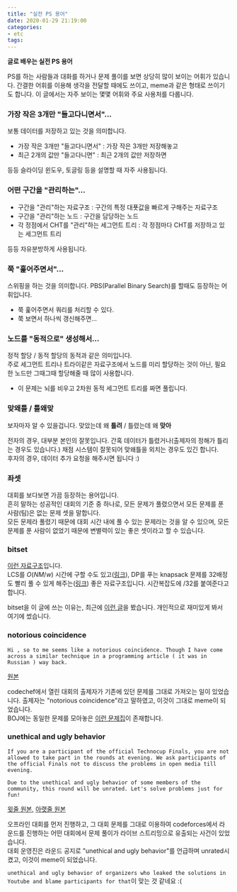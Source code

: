 ```yaml
---
title: "실전 PS 용어"
date: 2020-01-29 21:19:00
categories:
- etc
tags:
---
```


**글로 배우는 실전 PS 용어**

PS를 하는 사람들과 대화를 하거나 문제 풀이를 보면 상당히 많이 보이는 어휘가 있습니다. 간결한 어휘를 이용해 생각을 전달할 때에도 쓰이고, meme과 같은 형태로 쓰이기도 합니다. 이 글에서는 자주 보이는 몇몇 어휘와 주요 사용처를 다룹니다.

### 가장 작은 3개만 "들고다니면서"...
보통 데이터를 저장하고 있는 것을 의미합니다.

* 가장 작은 3개만 "들고다니면서" : 가장 작은 3개만 저장해놓고
* 최근 2개의 값만 "들고다니면" : 최근 2개의 값만 저장하면

등등 슬라이딩 윈도우, 토글링 등을 설명할 때 자주 사용됩니다.

### 어떤 구간을 "관리하는"...
* 구간을 "관리"하는 자료구조 : 구간의 특정 대푯값을 빠르게 구해주는 자료구조
* 구간을 "관리"하는 노드 : 구간을 담당하는 노드
* 각 정점에서 CHT를 "관리"하는 세그먼트 트리 : 각 정점마다 CHT를 저장하고 있는 세그먼트 트리

등등 자유분방하게 사용됩니다.

### 쭉 "훑어주면서"...
스위핑을 하는 것을 의미합니다. PBS(Parallel Binary Search)를 할때도 등장하는 어휘입니다.

* 쭉 훑어주면서 쿼리를 처리할 수 있다.
* 쭉 보면서 하나씩 갱신해주면...

### 노드를 "동적으로" 생성해서...
정적 할당 / 동적 할당의 동적과 같은 의미입니다.<br>
주로 세그먼트 트리나 트라이같은 자료구조에서 노드를 미리 할당하는 것이 아닌, 필요한 노드만 그때그때 할당해줄 때 많이 사용합니다.

* 이 문제는 뇌를 비우고 2차원 동적 세그먼트 트리를 짜면 풀립니다.

### 맞왜틀 / 틀왜맞
보자마자 알 수 있을겁니다. 맞았는데 왜 **틀려** / 틀렸는데 왜 **맞아**

전자의 경우, 대부분 본인의 잘못입니다. 간혹 데이터가 틀렸거나(출제자의 정해가 틀리는 경우도 있습니다.) 채점 시스템이 잘못되어 맞왜틀을 외치는 경우도 있긴 합니다.<br>
후자의 경우, 데이터 추가 요청을 해주시면 됩니다 :)

### 좌셋
대회를 보다보면 가끔 등장하는 용어입니다.<br>
흔히 말하는 성공적인 대회의 기준 중 하나로, 모든 문제가 풀렸으면서 모든 문제를 푼 사람(팀)은 없는 문제 셋을 말합니다.<br>
모든 문제라 풀렸기 때문에 대회 시간 내에 풀 수 있는 문제라는 것을 알 수 있으며, 모든 문제를 푼 사람이 없었기 때문에 변별력이 있는 좋은 셋이라고 할 수 있습니다.

### bitset
[이런 자료구조](https://en.cppreference.com/w/cpp/utility/bitset)입니다.<br>
LCS를 $O(NM/w)$ 시간에 구할 수도 있고([링크](http://www.secmem.org/blog/2019/09/12/lcs-with-bitset/)), DP를 푸는 knapsack 문제를 32배정도 빨리 풀 수 있게 해주는([링크](https://codeforces.com/blog/entry/45576)) 좋은 자료구조입니다. 시간복잡도에 /32를 붙여준다고 합니다.

bitset을 이 글에 쓰는 이유는, 최근에 [이런 글](https://codeforces.com/blog/entry/53168)을 봤습니다. 개인적으로 재미있게 봐서 여기에 썼습니다.

### notorious coincidence
```
Hi , so to me seems like a notorious coincidence. Though I have come across a similar technique in a programming article ( it was in Russian ) way back.
```
[원본](https://codeforces.com/blog/entry/52348?#comment-364302)

codechef에서 열린 대회의 출제자가 기존에 있던 문제를 그대로 가져오는 일이 있었습니다. 출제자는 "notorious coincidence"라고 말하였고, 이것이 그대로 meme이 되었습니다.<br>
BOJ에는 동일한 문제를 모아놓은 [이런 문제집](https://www.acmicpc.net/workbook/view/2305)이 존재합니다.

### unethical and ugly behavior
```
If you are a participant of the official Technocup Finals, you are not allowed to take part in the rounds at evening. We ask participants of the official Finals not to discuss the problems in open media till evening.

Due to the unethical and ugly behavior of some members of the community, this round will be unrated. Let's solve problems just for fun!
```
[윗줄 원본](https://codeforces.com/blog/entry/65664), [아랫줄 원본](https://codeforces.com/contest/1120)

오프라인 대회를 먼저 진행하고, 그 대회 문제를 그대로 이용하여 codeforces에서 라운드를 진행하는 어떤 대회에서 문제 풀이가 라이브 스트리밍으로 유출되는 사건이 있었습니다.<br>
대회 운영진은 라운드 공지로 "unethical and ugly behavior"를 언급하며 unrated시켰고, 이것이 meme이 되었습니다.

`unethical and ugly behavior of organizers who leaked the solutions in Youtube and blame participants for that`이 맞는 것 같네요 :(
